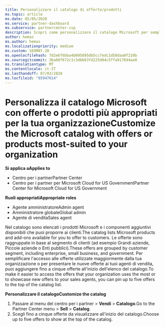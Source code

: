 ```yaml
---
title: Personalizzare il catalogo di offerte/prodotti
ms.topic: article
ms.date: 05/05/2020
ms.service: partner-dashboard
ms.subservice: partnercenter-csp
description: Scopri come personalizzare il catalogo Microsoft per semplificare l'accesso alle offerte o ai prodotti dei partner che la tua organizzazione utilizza maggiormente.
author: hemas
ms.author: hemas
ms.localizationpriority: medium
ms.custom: SEOMAY.20
ms.openlocfilehash: 7d2e6f6bba4b095895db5cc7edc1d58daa0f210b
ms.sourcegitcommit: 36a60f672c1c3d6b63fd225d04c5ffa917694ae0
ms.translationtype: MT
ms.contentlocale: it-IT
ms.lasthandoff: 07/03/2020
ms.locfileid: "85947614"
---
```

# <a name="customize-the-microsoft-catalog-with-offers-or-products-most-suited-to-your-organization"></a><span data-ttu-id="d5e80-103">Personalizza il catalogo Microsoft con offerte o prodotti più appropriati per la tua organizzazione</span><span class="sxs-lookup"><span data-stu-id="d5e80-103">Customize the Microsoft catalog with offers or products most-suited to your organization</span></span>

<span data-ttu-id="d5e80-104">**Si applica a**</span><span class="sxs-lookup"><span data-stu-id="d5e80-104">**Applies to**</span></span>

-  <span data-ttu-id="d5e80-105">Centro per i partner</span><span class="sxs-lookup"><span data-stu-id="d5e80-105">Partner Center</span></span>
-  <span data-ttu-id="d5e80-106">Centro per i partner per Microsoft Cloud for US Government</span><span class="sxs-lookup"><span data-stu-id="d5e80-106">Partner Center for Microsoft Cloud for US Government</span></span>

<span data-ttu-id="d5e80-107">**Ruoli appropriati**</span><span class="sxs-lookup"><span data-stu-id="d5e80-107">**Appropriate roles**</span></span>

- <span data-ttu-id="d5e80-108">Agente amministratore</span><span class="sxs-lookup"><span data-stu-id="d5e80-108">Admin agent</span></span>
- <span data-ttu-id="d5e80-109">Amministratore globale</span><span class="sxs-lookup"><span data-stu-id="d5e80-109">Global admin</span></span>
- <span data-ttu-id="d5e80-110">Agente di vendita</span><span class="sxs-lookup"><span data-stu-id="d5e80-110">Sales agent</span></span>

<span data-ttu-id="d5e80-111">Nel catalogo sono elencati i prodotti Microsoft e i componenti aggiuntivi disponibili che puoi proporre ai clienti.</span><span class="sxs-lookup"><span data-stu-id="d5e80-111">The catalog lists Microsoft products and add-ons available for you to offer to customers.</span></span> <span data-ttu-id="d5e80-112">Le offerte sono raggruppate in base al segmento di clienti (ad esempio Grandi aziende, Piccole aziende o Enti pubblici).</span><span class="sxs-lookup"><span data-stu-id="d5e80-112">These offers are grouped by customer segment, including enterprise, small business, and government.</span></span> <span data-ttu-id="d5e80-113">Per semplificare l'accesso alle offerte utilizzate maggiormente dalla tua organizzazione o per presentare le nuove offerte ai tuoi agenti di vendita, puoi aggiungere fino a cinque offerte all'inizio dell'elenco del catalogo.</span><span class="sxs-lookup"><span data-stu-id="d5e80-113">To make it easier to access the offers that your organization uses the most or to showcase new offers to your sales agents, you can pin up to five offers to the top of the catalog list.</span></span>

<span data-ttu-id="d5e80-114">**Personalizzare il catalogo**</span><span class="sxs-lookup"><span data-stu-id="d5e80-114">**Customize the catalog**</span></span>

1.  <span data-ttu-id="d5e80-115">Passare al menu del centro per i partner &gt; **Vendi** &gt; **Catalogo**.</span><span class="sxs-lookup"><span data-stu-id="d5e80-115">Go to the Partner Center menu &gt; **Sell** &gt; **Catalog**.</span></span>
2.  <span data-ttu-id="d5e80-116">Scegli fino a cinque offerte da visualizzare all'inizio del catalogo.</span><span class="sxs-lookup"><span data-stu-id="d5e80-116">Choose up to five offers to show at the top of the catalog.</span></span>
